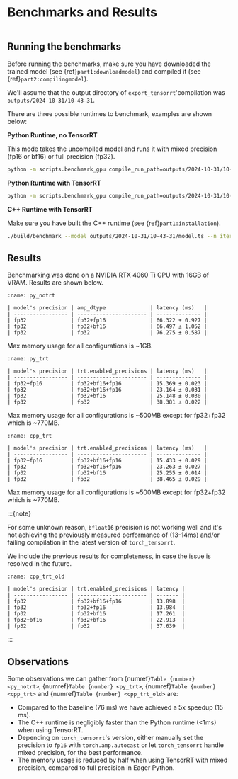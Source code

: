 # Benchmarks and Results

```{contents}
```

## Running the benchmarks

Before running the benchmarks, make sure you have downloaded the trained model (see {ref}`part1:downloadmodel`) and compiled it (see {ref}`part2:compilingmodel`).

We'll assume that the output directory of `export_tensorrt`'compilation was `outputs/2024-10-31/10-43-31`.

There are three possible runtimes to benchmark, examples are shown below:

**Python Runtime, no TensorRT**

This mode takes the uncompiled model and runs it with mixed precision (fp16 or bf16) or full precision (fp32).

```bash
python -m scripts.benchmark_gpu compile_run_path=outputs/2024-10-31/10-43-31 n_iter=100 load_ts=False amp_dtype=fp16
```

**Python Runtime with TensorRT**

```bash
python -m scripts.benchmark_gpu compile_run_path=outputs/2024-10-31/10-43-31 n_iter=100 load_ts=True
```

**C++ Runtime with TensorRT**

Make sure you have built the C++ runtime (see {ref}`part1:installation`).
```bash
./build/benchmark --model outputs/2024-10-31/10-43-31/model.ts --n_iter=100
```

## Results

Benchmarking was done on a NVIDIA RTX 4060 Ti GPU with 16GB of VRAM. Results are shown below.

```{table} **Python Runtime, no TensorRT**
:name: py_notrt

| model's precision | amp_dtype              | latency (ms)   |
| ----------------- | ---------------------- | -------------- |
| fp32              | fp32+fp16              | 66.322 ± 0.927 |
| fp32              | fp32+bf16              | 66.497 ± 1.052 |
| fp32              | fp32                   | 76.275 ± 0.587 |

```

Max memory usage for all configurations is ~1GB.


```{table} **Python Runtime, with TensorRT**
:name: py_trt

| model's precision | trt.enabled_precisions | latency (ms)   |
| ----------------- | ---------------------- | -------------- |
| fp32+fp16         | fp32+bf16+fp16         | 15.369 ± 0.023 |
| fp32              | fp32+bf16+fp16         | 23.164 ± 0.031 |
| fp32              | fp32+bf16              | 25.148 ± 0.030 |
| fp32              | fp32                   | 38.381 ± 0.022 |

```
Max memory usage for all configurations is ~500MB except for fp32+fp32 which is ~770MB.

 
```{table} **C++ Runtime, with TensorRT**
:name: cpp_trt

| model's precision | trt.enabled_precisions | latency (ms)   |
| ----------------- | ---------------------- | -------------- |
| fp32+fp16         | fp32+bf16+fp16         | 15.433 ± 0.029 |
| fp32              | fp32+bf16+fp16         | 23.263 ± 0.027 |
| fp32              | fp32+bf16              | 25.255 ± 0.014 |
| fp32              | fp32                   | 38.465 ± 0.029 |
```

Max memory usage for all configurations is ~500MB except for fp32+fp32 which is ~770MB.

:::{note}

For some unknown reason, `bfloat16` precision is not working well and it's not achieving the previously measured performance of (13-14ms) and/or failing compilation in the latest version of `torch_tensorrt`.

We include the previous results for completeness, in case the issue is resolved in the future.

```{table} **C++ Runtime, with TensorRT (previous results)**
:name: cpp_trt_old

| model's precision | trt.enabled_precisions | latency |
| ----------------- | ---------------------- | ------- |
| fp32              | fp32+bf16+fp16         | 13.898  |
| fp32              | fp32+fp16              | 13.984  |
| fp32              | fp32+bf16              | 17.261  |
| fp32+bf16         | fp32+bf16              | 22.913  |
| fp32              | fp32                   | 37.639  |
```

:::

## Observations

Some observations we can gather from {numref}`Table {number} <py_notrt>`,  {numref}`Table {number} <py_trt>`, {numref}`Table {number} <cpp_trt>` and {numref}`Table {number} <cpp_trt_old>` are:
- Compared to the baseline (76 ms) we have achieved a 5x speedup (15 ms). 
- The C++ runtime is negligibly faster than the Python runtime (<1ms) when using TensorRT.
- Depending on `torch_tensorrt`'s version, either manually set the precision to `fp16` with `torch.amp.autocast` or let `torch_tensorrt` handle mixed precision, for the best performance.
- The memory usage is reduced by half when using TensorRT with mixed precision, compared to full precision in Eager Python.

